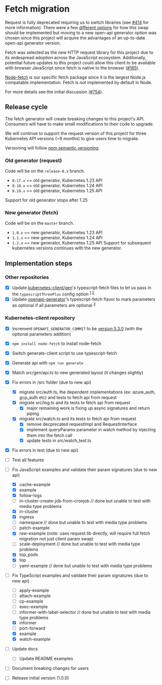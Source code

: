 # Fetch migration

Request is fully deprecated requiring us to switch libraries (see [#414](https://github.com/kubernetes-client/javascript/issues/414) for more information). There were a few [different options](https://github.com/kubernetes-client/javascript/issues/414#issuecomment-978031677) for how this swap should be implemented but moving to a new open-api generator option was chosen since this project will acquire the advantages of an up-to-date open-api generator version.

Fetch was selected as the new HTTP request library for this project due to its widespread adoption across the JavaScript ecosystem. Additonally, potential future updates to this project could allow this client to be available with browser JavaScript since fetch is native to the browser ([#165](https://github.com/kubernetes-client/javascript/issues/165)).

[Node-fetch](https://www.npmjs.com/package/node-fetch) is our specific fetch package since it is the largest Node.js compatable implementation. Fetch is not implemented by default in Node.

For more details see the initial discussion ([#754](https://github.com/kubernetes-client/javascript/issues/754)).

## Release cycle

The fetch generator will create breaking changes to this project's API. Consumers will have to make small modifications to their code to upgrade.

We will continue to support the request version of this project for three Kubernetes API versions (~9 months) to give users time to migrate.

Versioning will follow [npm semantic versioning](https://docs.npmjs.com/about-semantic-versioning).

### Old generator (request)

Code will be on the `release-0.x` branch.

-   `0.17.x` == old generator, Kubernetes 1.23 API
-   `0.18.x` == old generator, Kubernetes 1.24 API
-   `0.19.x` == old generator, Kubernetes 1.25 API

Support for old generator stops after 1.25

### New generator (fetch)

Code will be on the `master` branch.

-   `1.0.x` == new generator, Kubernetes 1.23 API
-   `1.1.x` == new generator, Kubernetes 1.24 API
-   `1.2.x` == new generator, Kubernetes 1.25 API
    Support for subsequent kubernetes versions continues with the new generator.

## Implementation steps

### Other repositories

-   [x] Update [kubernetes-client/gen](https://github.com/kubernetes-client/gen)'s typescript-fetch files to let us pass in the `typescriptThreePlus` config option <sup>[1](https://github.com/OpenAPITools/openapi-generator/issues/9973) [2](https://github.com/OpenAPITools/openapi-generator/issues/3869#issuecomment-584152932)</sub>
-   [x] Update [openapi-generator](https://github.com/OpenAPITools/openapi-generator)'s typescript-fetch flavor to mark parameters as optional if all parameters are optional <sup>[3](https://github.com/OpenAPITools/openapi-generator/issues/6440)</sup>

### Kubernetes-client repository

-   [x] Increment `OPENAPI_GENERATOR_COMMIT` to be [version 5.3.0](https://github.com/OpenAPITools/openapi-generator/releases/tag/v5.3.0) (with the optional parameters addition)
-   [x] `npm install node-fetch` to install node-fetch
-   [x] Switch generate-client script to use typescript-fetch
-   [x] Generate api with `npm run generate`
-   [x] Match src/gen/api.ts to new generated layout (it changes slightly)
-   [x] Fix errors in /src folder (due to new api)
    -   [x] migrate src/auth.ts, the dependent implementations (ex: azure_auth, gcp_auth etc) and tests to fetch api from request
    -   [x] migrate src/log.ts and its tests to fetch api from request
        -   [x] major remaining work is fixing up async signatures and return piping
    -   [x] migrate src/watch.ts and its tests to fetch api from request
        -   [x] remove decprecated requestImpl and RequestInterface
        -   [x] implement queryParams parameter in watch method by injecting them into the fetch call
        -   [x] update tests in src/watch_test.ts
-   [x] Fix errors in test (due to new api)
-   [ ] Test all features
-   [ ] Fix JavaScript examples and validate their param signatures (due to new api)

    -   [x] cache-example
    -   [x] example
    -   [x] follow-logs
    -   [ ] in-cluster-create-job-from-cronjob // done but unable to test with media type problems
    -   [x] in-cluster
    -   [x] ingress
    -   [ ] namespace // done but unable to test with media type problems
    -   [ ] patch-example 
    -   [x] raw-example (note: uses request lib directly, will require full fetch migration not just client param swap)
    -   [ ] scale-deployment // done but unable to test with media type problems
    -   [x] top_pods
    -   [x] top
    -   [ ] yaml-example // done but unable to test with media type problems

-   [ ] Fix TypeScript examples and validate their param signatures (due to new api)

    -   [ ] apply-example
    -   [ ] attach-example
    -   [ ] cp-example
    -   [ ] exec-example
    -   [ ] informer-with-label-selector // done but unable to test with media type problems
    -   [x] informer
    -   [ ] port-forward
    -   [x] example
    -   [x] watch-example

-   [ ] Update docs
    -   [ ] Update README examples
-   [ ] Document breaking changes for users
-   [ ] Release initial version (1.0.0)
